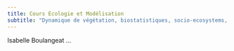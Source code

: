 ```yaml
---
title: Cours Ecologie et Modélisation
subtitle: "Dynamique de végétation, biostatistiques, socio-ecosystems, ..."
---
```


Isabelle Boulangeat ...
